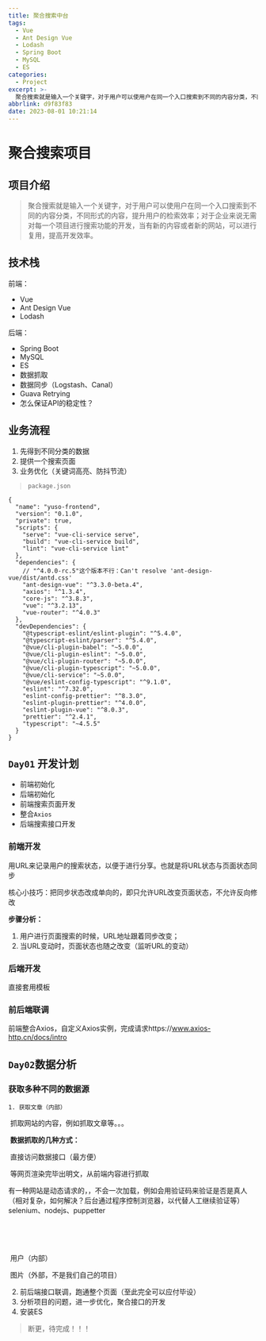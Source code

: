 ```yaml
---
title: 聚合搜索中台
tags:
  - Vue
  - Ant Design Vue
  - Lodash
  - Spring Boot
  - MySQL
  - ES
categories:
  - Project
excerpt: >-
  聚合搜索就是输入一个关键字，对于用户可以使用户在同一个入口搜索到不同的内容分类，不同形式的内容，提升用户的检索效率；对于企业来说无需对每一个项目进行搜索功能的开发，当有新的内容或者新的网站，可以进行复用，提高开发效率。后端：SpringBoot、MySQL、ES、数据抓取、数据同步（Logstash、Canal）
abbrlink: d9f83f83
date: 2023-08-01 10:21:14
---
```


# 聚合搜索项目

## 项目介绍

> 聚合搜索就是输入一个关键字，对于用户可以使用户在同一个入口搜索到不同的内容分类，不同形式的内容，提升用户的检索效率；对于企业来说无需对每一个项目进行搜索功能的开发，当有新的内容或者新的网站，可以进行复用，提高开发效率。

## 技术栈

前端：

* Vue
* Ant Design Vue
* Lodash

后端：

* Spring Boot
* MySQL
* ES
* 数据抓取
* 数据同步（Logstash、Canal）
* Guava Retrying
* 怎么保证API的稳定性？

## 业务流程

1. 先得到不同分类的数据
2. 提供一个搜索页面
3. 业务优化（关键词高亮、防抖节流）

> `package.json`

```
{
  "name": "yuso-frontend",
  "version": "0.1.0",
  "private": true,
  "scripts": {
    "serve": "vue-cli-service serve",
    "build": "vue-cli-service build",
    "lint": "vue-cli-service lint"
  },
  "dependencies": {
  	// "^4.0.0-rc.5"这个版本不行：Can't resolve 'ant-design-vue/dist/antd.css' 
    "ant-design-vue": "^3.3.0-beta.4",
    "axios": "^1.3.4",
    "core-js": "^3.8.3",
    "vue": "^3.2.13",
    "vue-router": "^4.0.3"
  },
  "devDependencies": {
    "@typescript-eslint/eslint-plugin": "^5.4.0",
    "@typescript-eslint/parser": "^5.4.0",
    "@vue/cli-plugin-babel": "~5.0.0",
    "@vue/cli-plugin-eslint": "~5.0.0",
    "@vue/cli-plugin-router": "~5.0.0",
    "@vue/cli-plugin-typescript": "~5.0.0",
    "@vue/cli-service": "~5.0.0",
    "@vue/eslint-config-typescript": "^9.1.0",
    "eslint": "^7.32.0",
    "eslint-config-prettier": "^8.3.0",
    "eslint-plugin-prettier": "^4.0.0",
    "eslint-plugin-vue": "^8.0.3",
    "prettier": "^2.4.1",
    "typescript": "~4.5.5"
  }
}
```

## `Day01` 开发计划

* 前端初始化
* 后端初始化
* 前端搜索页面开发
* 整合`Axios`
* 后端搜索接口开发



### 前端开发

用URL来记录用户的搜索状态，以便于进行分享。也就是将URL状态与页面状态同步

核心小技巧：把同步状态改成单向的，即只允许URL改变页面状态，不允许反向修改

**步骤分析：**

1. 用户进行页面搜索的时候，URL地址跟着同步改变；
2. 当URL变动时，页面状态也随之改变（监听URL的变动）



### 后端开发

直接套用模板



### 前后端联调

前端整合Axios，自定义Axios实例，完成请求https://www.axios-http.cn/docs/intro

## `Day02`数据分析

### 获取多种不同的数据源

	1. 获取文章（内部）

​	抓取网站的内容，例如抓取文章等。。。

​	**数据抓取的几种方式：**

​		直接访问数据接口（最方便）

​		等网页渲染完毕出明文，从前端内容进行抓取

​		有一种网站是动态请求的，，不会一次加载，例如会用验证码来验证是否是真人（相对复杂，如何解决？后台通过程序控制浏览器，以代替人工继续验证等）selenium、nodejs、puppetter

​		

​		

​	用户（内部）

​	图片（外部，不是我们自己的项目）

2. 前后端接口联调，跑通整个页面（至此完全可以应付毕设）
3. 分析项目的问题，进一步优化，聚合接口的开发
4. 安装ES

> 断更，待完成！！！

